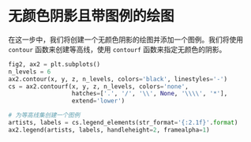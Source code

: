 # 无颜色阴影且带图例的绘图

在这一步中，我们将创建一个无颜色阴影的绘图并添加一个图例。我们将使用 `contour` 函数来创建等高线，使用 `contourf` 函数来指定无颜色的阴影。

```python
fig2, ax2 = plt.subplots()
n_levels = 6
ax2.contour(x, y, z, n_levels, colors='black', linestyles='-')
cs = ax2.contourf(x, y, z, n_levels, colors='none',
                  hatches=['.', '/', '\\', None, '\\\\', '*'],
                  extend='lower')

# 为等高线集创建一个图例
artists, labels = cs.legend_elements(str_format='{:2.1f}'.format)
ax2.legend(artists, labels, handleheight=2, framealpha=1)
```
